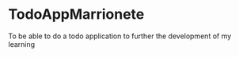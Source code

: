 TodoAppMarrionete
=================

To be able to do a todo application to further the development of my learning
